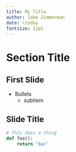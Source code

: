 ```yaml
---
title: My Title
author: Jake Zimmerman
date: \today
fontsize: 12pt
---
```


# Section Title

## First Slide

- Bullets
    - subitem

## Slide Title

```python
# This does a thing
def foo():
    return 'bar'
```

<!-- vim:tw=60
-->
